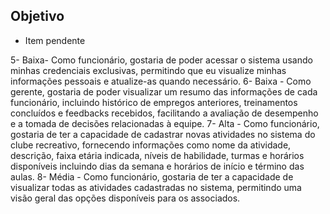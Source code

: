 ## Objetivo

- Item pendente

5- Baixa- Como funcionário, gostaria de poder acessar o sistema usando minhas credenciais exclusivas, permitindo que eu visualize minhas informações pessoais e atualize-as quando necessário.
6- Baixa - Como gerente, gostaria de poder visualizar um resumo das informações de cada funcionário, incluindo histórico de empregos anteriores, treinamentos concluídos e feedbacks recebidos, facilitando a avaliação de desempenho e a tomada de decisões relacionadas à equipe.
7- Alta - Como funcionário, gostaria de ter a capacidade de cadastrar novas atividades no sistema do clube recreativo, fornecendo informações como nome da atividade, descrição, faixa etária indicada, níveis de habilidade, turmas e horários disponíveis incluindo dias da semana e horários de início e término das aulas.
8- Média - Como funcionário, gostaria de ter a capacidade de visualizar todas as atividades cadastradas no sistema, permitindo uma visão geral das opções disponíveis para os associados.	